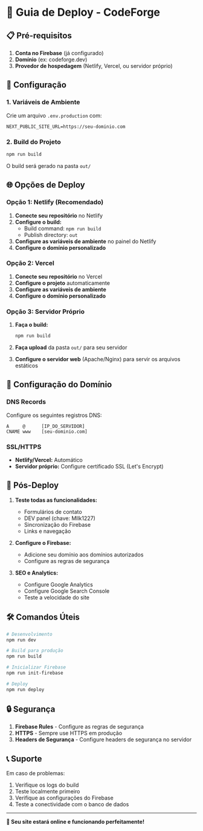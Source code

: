 # 🚀 Guia de Deploy - CodeForge

## 📋 Pré-requisitos

1. **Conta no Firebase** (já configurado)
2. **Domínio** (ex: codeforge.dev)
3. **Provedor de hospedagem** (Netlify, Vercel, ou servidor próprio)

## 🔧 Configuração

### 1. Variáveis de Ambiente

Crie um arquivo `.env.production` com:

```env
NEXT_PUBLIC_SITE_URL=https://seu-dominio.com
```

### 2. Build do Projeto

```bash
npm run build
```

O build será gerado na pasta `out/`

## 🌐 Opções de Deploy

### Opção 1: Netlify (Recomendado)

1. **Conecte seu repositório** no Netlify
2. **Configure o build:**
   - Build command: `npm run build`
   - Publish directory: `out`
3. **Configure as variáveis de ambiente** no painel do Netlify
4. **Configure o domínio personalizado**

### Opção 2: Vercel

1. **Conecte seu repositório** no Vercel
2. **Configure o projeto** automaticamente
3. **Configure as variáveis de ambiente**
4. **Configure o domínio personalizado**

### Opção 3: Servidor Próprio

1. **Faça o build:**
   ```bash
   npm run build
   ```

2. **Faça upload** da pasta `out/` para seu servidor

3. **Configure o servidor web** (Apache/Nginx) para servir os arquivos estáticos

## 🔗 Configuração do Domínio

### DNS Records

Configure os seguintes registros DNS:

```
A     @      [IP_DO_SERVIDOR]
CNAME www    [seu-dominio.com]
```

### SSL/HTTPS

- **Netlify/Vercel:** Automático
- **Servidor próprio:** Configure certificado SSL (Let's Encrypt)

## 📱 Pós-Deploy

1. **Teste todas as funcionalidades:**
   - Formulários de contato
   - DEV panel (chave: Mllk1227)
   - Sincronização do Firebase
   - Links e navegação

2. **Configure o Firebase:**
   - Adicione seu domínio aos domínios autorizados
   - Configure as regras de segurança

3. **SEO e Analytics:**
   - Configure Google Analytics
   - Configure Google Search Console
   - Teste a velocidade do site

## 🛠️ Comandos Úteis

```bash
# Desenvolvimento
npm run dev

# Build para produção
npm run build

# Inicializar Firebase
npm run init-firebase

# Deploy
npm run deploy
```

## 🔒 Segurança

1. **Firebase Rules** - Configure as regras de segurança
2. **HTTPS** - Sempre use HTTPS em produção
3. **Headers de Segurança** - Configure headers de segurança no servidor

## 📞 Suporte

Em caso de problemas:
1. Verifique os logs do build
2. Teste localmente primeiro
3. Verifique as configurações do Firebase
4. Teste a conectividade com o banco de dados

---

**🎉 Seu site estará online e funcionando perfeitamente!**
